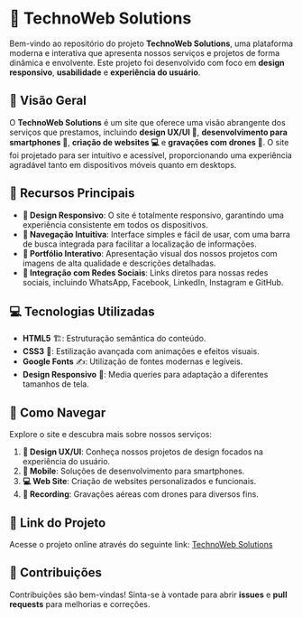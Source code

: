 
# 🚀 TechnoWeb Solutions

Bem-vindo ao repositório do projeto **TechnoWeb Solutions**, uma plataforma moderna e interativa que apresenta nossos serviços e projetos de forma dinâmica e envolvente. Este projeto foi desenvolvido com foco em **design responsivo**, **usabilidade** e **experiência do usuário**.

## 📌 Visão Geral

O **TechnoWeb Solutions** é um site que oferece uma visão abrangente dos serviços que prestamos, incluindo **design UX/UI 🎨**, **desenvolvimento para smartphones 📱**, **criação de websites 💻** e **gravações com drones 🚁**. O site foi projetado para ser intuitivo e acessível, proporcionando uma experiência agradável tanto em dispositivos móveis quanto em desktops.

## 🔹 Recursos Principais

- **📱 Design Responsivo**: O site é totalmente responsivo, garantindo uma experiência consistente em todos os dispositivos.
- **🧭 Navegação Intuitiva**: Interface simples e fácil de usar, com uma barra de busca integrada para facilitar a localização de informações.
- **📂 Portfólio Interativo**: Apresentação visual dos nossos projetos com imagens de alta qualidade e descrições detalhadas.
- **🔗 Integração com Redes Sociais**: Links diretos para nossas redes sociais, incluindo WhatsApp, Facebook, LinkedIn, Instagram e GitHub.

## 💻 Tecnologias Utilizadas

- **HTML5** 🏗️: Estruturação semântica do conteúdo.
- **CSS3** 🎨: Estilização avançada com animações e efeitos visuais.
- **Google Fonts** ✍️: Utilização de fontes modernas e legíveis.
- **Design Responsivo** 📲: Media queries para adaptação a diferentes tamanhos de tela.

## 📖 Como Navegar

Explore o site e descubra mais sobre nossos serviços:

1. **🎨 Design UX/UI**: Conheça nossos projetos de design focados na experiência do usuário.
2. **📱 Mobile**: Soluções de desenvolvimento para smartphones.
3. **💻 Web Site**: Criação de websites personalizados e funcionais.
4. **🚁 Recording**: Gravações aéreas com drones para diversos fins.

## 🔗 Link do Projeto

Acesse o projeto online através do seguinte link: [TechnoWeb Solutions](https://danielcooder.github.io/Projeto-Site-TechnoWeb/)

## 🤝 Contribuições

Contribuições são bem-vindas! Sinta-se à vontade para abrir **issues** e **pull requests** para melhorias e correções.


